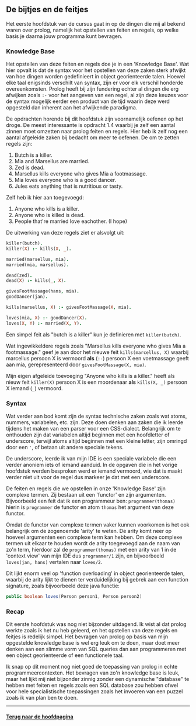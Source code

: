
## De bijtjes en de feitjes

Het eerste hoofdstuk van de cursus gaat in op de dingen die mij al bekend waren over prolog, namelijk het opstellen van feiten en regels, op welke basis je daarna jouw programma kunt bevragen. 

### Knowledge Base

Het opstellen van deze feiten en regels doe je in een 'Knowledge Base'. Wat hier opvalt is dat de syntax voor het opstellen van deze zaken sterk afwijkt van hoe dingen worden gedefinieert in object georienteerde talen. Hoewel elke taal enigsinds verschilt van syntax, zijn er voor elk verschil honderde overeenkomsten. Prolog heeft bij zijn fundering echter al dingen die erg afwijken zoals `:-` voor het aangeven van een regel, al zijn deze keuzes voor de syntax mogelijk eerder een product van de tijd waarin deze werd opgesteld dan inherent aan het afwijkende paradigma.

De opdrachten horende bij dit hoofdstuk zijn voornamelijk oefenen op het droge. De meest interessante is opdracht 1.4 waarbij je zelf een aantal zinnen moet omzetten naar prolog feiten en regels. Hier heb ik zelf nog een aantal afgeleide zaken bij bedacht om meer te oefenen.
De om te zetten regels zijn:

1. Butch is a killer.
2. Mia and Marsellus are married.
3. Zed is dead.
4. Marsellus kills everyone who gives Mia a footmassage.
5. Mia loves everyone who is a good dancer.
6. Jules eats anything that is nutritious or tasty.

Zelf heb ik hier aan toegevoegd:

1. Anyone who kills is a killer.
2. Anyone who is killed is dead.
3. People that're married love eachother. (I hope)

De uitwerking van deze regels ziet er alsvolgt uit:

```prolog
killer(butch).
killer(X) :- kills(X, _).

married(marsellus, mia).
married(mia, marsellus).

dead(zed).
dead(X) :- kills(_, X).

givesFootMassage(hans, mia).
goodDancer(jan).

kills(marsellus, X) :- givesFootMassage(X, mia).

loves(mia, X) :- goodDancer(X).
loves(X, Y) :- married(X, Y).
```

Een simpel feit als "butch is a killer" kun je definieren met `killer(butch)`. 

Wat ingewikkeldere regels zoals "Marsellus kills everyone who gives Mia a footmassage." geef je aan door het nieuwe feit `kills(marcellus, X)` waarbij marcellus persoon X is vermoord **als** (`:-`) persoon X een voetmassage geeft aan mia, gerepresenteerd door `givesFootMassage(X, mia)`. 

Mijn eigen afgeleide toevoeging "Anyone who kills is a killer." heeft als nieuw feit `killer(X)` persoon X is een moordenaar **als** `kills(X, _)` persoon X iemand (`_`) vermoord. 

### Syntax

Wat verder aan bod komt zijn de syntax technische zaken zoals wat atoms, nummers, variabelen, etc. zijn. Deze doen denken aan zaken die ik leerde tijdens het maken van een parser voor een CSS-dialect. Belangrijk om te onthouden zijn dat variabelen altijd beginnen met een hoofdletter of underscore, terwijl atoms altijd beginnen met een kleine letter, zijn omringd door een `'`, of betaan uit andere speciale tekens. 

De underscore, leerde ik van mijn IDE is een speciale variabele die een verder anoniem iets of iemand aanduid. In de opgaven die in het vorige hoofdstuk werden besproken werd er iemand vermoord, wie dat is maakt verder niet uit voor de regel dus markeer je dat met een underscore.

De feiten en regels die we opstellen in onze 'Knowledge Base' zijn complexe termen. Zij bestaan uit een 'functor' en zijn argumenten. Bijvoorbeeld een feit dat ik een programmeur ben: `programmer(thomas)` hierin is `programmer` de functor en atom `thomas` het argument van deze functor.

Omdat de functor van complexe termen vaker kunnen voorkomen is het ook belangrijk om de zogenoemde 'arity' te weten. De arity komt neer op hoeveel argumenten een complexe term kan hebben. Om deze complexe termen uit elkaar te houden wordt de arity toegevoegd aan de naam van zo'n term, hierdoor zal de `programmer(thomas)` met een arity van 1 in de 'context view' van mijn IDE dus `programmer/1` zijn, en bijvoorbeeld `loves(jan, hans)` vertalen naar `loves/2`.

Dit lijkt enorm veel op 'function overloading' in object georienteerde talen, waarbij de arity lijkt te dienen ter verduidelijking bij gebrek aan een function signature, zoals bijvoorbeeld deze java functie:
```java
public boolean loves(Person person1, Person person2)
``` 

### Recap

Dit eerste hoofdstuk was nog niet bijzonder uitdagend. Ik wist al dat prolog werkte zoals ik het nu heb geleerd, en het opstellen van deze regels en feitjes is redelijk simpel. Het bevragen van prolog op basis van mijn opgestelde knowledge base is wel erg leuk om te doen, maar doet meer denken aan een slimme vorm van SQL queries dan aan programmeren met een object georienteerde of een functionele taal. 

Ik snap op dit moment nog niet goed de toepassing van prolog in echte programmeercontexten. Het bevragen van zo'n knowledge base is leuk, maar het lijkt mij niet bijzonder zinnig zonder een dynamische "database" te hebben met feiten en regels zoals een SQL database zou hebben ofwel voor hele specialistische toepassingen zoals het invoeren van een puzzel zoals ik van plan ben te doen.

---

#### [Terug naar de hoofdpagina](index.md)
